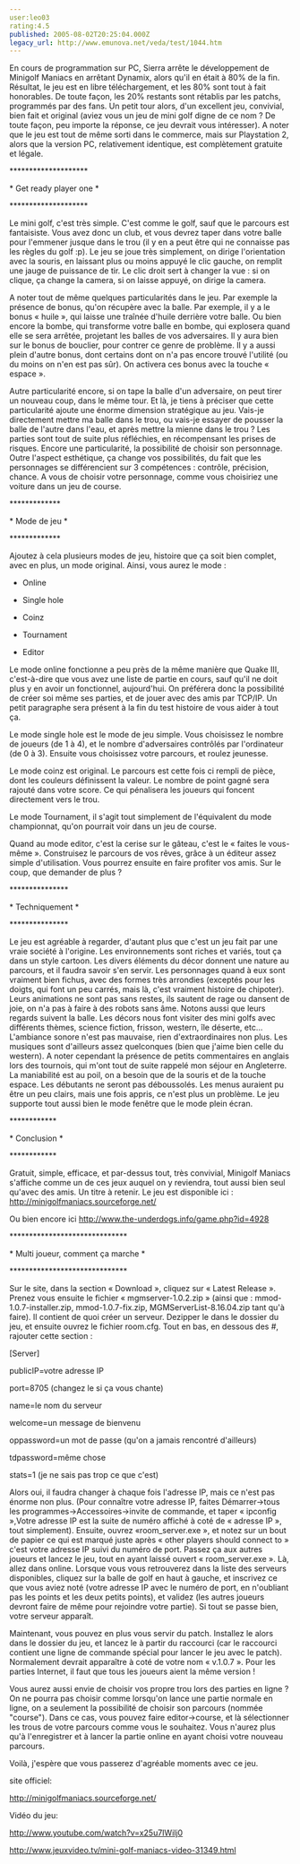 ```yaml
---
user:leo03
rating:4.5
published: 2005-08-02T20:25:04.000Z
legacy_url: http://www.emunova.net/veda/test/1044.htm
---
```

En cours de programmation sur PC, Sierra arrête le développement de Minigolf Maniacs en arrêtant Dynamix, alors qu'il en était à 80% de la fin. Résultat, le jeu est en libre téléchargement, et les 80% sont tout à fait honorables. De toute façon, les 20% restants sont rétablis par les patchs, programmés par des fans. Un petit tour alors, d'un excellent jeu, convivial, bien fait et original (aviez vous un jeu de mini golf digne de ce nom ? De toute façon, peu importe la réponse, ce jeu devrait vous intéresser). A noter que le jeu est tout de même sorti dans le commerce, mais sur Playstation 2, alors que la version PC, relativement identique, est complètement gratuite et légale.  

  

\*\*\*\*\*\*\*\*\*\*\*\*\*\*\*\*\*\*\*\*  

\* Get ready player one \*  

\*\*\*\*\*\*\*\*\*\*\*\*\*\*\*\*\*\*\*\*  

Le mini golf, c'est très simple. C'est comme le golf, sauf que le parcours est fantaisiste. Vous avez donc un club, et vous devrez taper dans votre balle pour l'emmener jusque dans le trou (il y en a peut être qui ne connaisse pas les règles du golf :p). Le jeu se joue très simplement, on dirige l'orientation avec la souris, en laissant plus ou moins appuyé le clic gauche, on remplit une jauge de puissance de tir. Le clic droit sert à changer la vue : si on clique, ça change la camera, si on laisse appuyé, on dirige la camera.  

  

A noter tout de même quelques particularités dans le jeu. Par exemple la présence de bonus, qu'on récupère avec la balle. Par exemple, il y a le bonus « huile », qui laisse une traînée d'huile derrière votre balle. Ou bien encore la bombe, qui transforme votre balle en bombe, qui explosera quand elle se sera arrêtée, projetant les balles de vos adversaires. Il y aura bien sur le bonus de bouclier, pour contrer ce genre de problème. Il y a aussi plein d'autre bonus, dont certains dont on n'a pas encore trouvé l'utilité (ou du moins on n'en est pas sûr). On activera ces bonus avec la touche « espace ».   

  

Autre particularité encore, si on tape la balle d'un adversaire, on peut tirer un nouveau coup, dans le même tour. Et là, je tiens à préciser que cette particularité ajoute une énorme dimension stratégique au jeu. Vais-je directement mettre ma balle dans le trou, ou vais-je essayer de pousser la balle de l'autre dans l'eau, et après mettre la mienne dans le trou ? Les parties sont tout de suite plus réfléchies, en récompensant les prises de risques. Encore une particularité, la possibilité de choisir son personnage. Outre l'aspect esthétique, ça change vos possibilités, du fait que les personnages se différencient sur 3 compétences : contrôle, précision, chance. A vous de choisir votre personnage, comme vous choisiriez une voiture dans un jeu de course.  

  

\*\*\*\*\*\*\*\*\*\*\*\*\*  

\* Mode de jeu \*  

\*\*\*\*\*\*\*\*\*\*\*\*\*  

Ajoutez à cela plusieurs modes de jeu, histoire que ça soit bien complet, avec en plus, un mode original. Ainsi, vous aurez le mode :  

- Online  

- Single hole  

- Coinz  

- Tournament  

- Editor  

  

Le mode online fonctionne a peu près de la même manière que Quake III, c'est-à-dire que vous avez une liste de partie en cours, sauf qu'il ne doit plus y en avoir un fonctionnel, aujourd'hui. On préférera donc la possibilité de créer soi même ses parties, et de jouer avec des amis par TCP/IP. Un petit paragraphe sera présent à la fin du test histoire de vous aider à tout ça.  

  

Le mode single hole est le mode de jeu simple. Vous choisissez le nombre de joueurs (de 1 à 4), et le nombre d'adversaires contrôlés par l'ordinateur (de 0 à 3). Ensuite vous choisissez votre parcours, et roulez jeunesse.  

  

Le mode coinz est original. Le parcours est cette fois ci rempli de pièce, dont les couleurs définissent la valeur. Le nombre de point gagné sera rajouté dans votre score. Ce qui pénalisera les joueurs qui foncent directement vers le trou.  

  

Le mode Tournament, il s'agit tout simplement de l'équivalent du mode championnat, qu'on pourrait voir dans un jeu de course.  

  

Quand au mode editor, c'est la cerise sur le gâteau, c'est le « faites le vous-même ». Construisez le parcours de vos rêves, grâce à un éditeur assez simple d'utilisation. Vous pourrez ensuite en faire profiter vos amis. Sur le coup, que demander de plus ?  

  

\*\*\*\*\*\*\*\*\*\*\*\*\*\*\*  

\* Techniquement \*  

\*\*\*\*\*\*\*\*\*\*\*\*\*\*\*  

Le jeu est agréable à regarder, d'autant plus que c'est un jeu fait par une vraie société à l'origine. Les environnements sont riches et variés, tout ça dans un style cartoon. Les divers éléments du décor donnent une nature au parcours, et il faudra savoir s'en servir. Les personnages quand à eux sont vraiment bien fichus, avec des formes très arrondies (exceptés pour les doigts, qui font un peu carrés, mais là, c'est vraiment histoire de chipoter). Leurs animations ne sont pas sans restes, ils sautent de rage ou dansent de joie, on n'a pas à faire à des robots sans âme. Notons aussi que leurs regards suivent la balle. Les décors nous font visiter des mini golfs avec différents thèmes, science fiction, frisson, western, île déserte, etc... L'ambiance sonore n'est pas mauvaise, rien d'extraordinaires non plus. Les musiques sont d'ailleurs assez quelconques (bien que j'aime bien celle du western). A noter cependant la présence de petits commentaires en anglais lors des tournois, qui m'ont tout de suite rappelé mon séjour en Angleterre. La maniabilité est au poil, on a besoin que de la souris et de la touche espace. Les débutants ne seront pas déboussolés. Les menus auraient pu être un peu clairs, mais une fois appris, ce n'est plus un problème. Le jeu supporte tout aussi bien le mode fenêtre que le mode plein écran.  

  

\*\*\*\*\*\*\*\*\*\*\*\*  

\* Conclusion \*  

\*\*\*\*\*\*\*\*\*\*\*\*  

Gratuit, simple, efficace, et par-dessus tout, très convivial, Minigolf Maniacs s'affiche comme un de ces jeux auquel on y reviendra, tout aussi bien seul qu'avec des amis. Un titre à retenir. Le jeu est disponible ici : http://minigolfmaniacs.sourceforge.net/  

Ou bien encore ici http://www.the-underdogs.info/game.php?id=4928  

  

\*\*\*\*\*\*\*\*\*\*\*\*\*\*\*\*\*\*\*\*\*\*\*\*\*\*\*\*\*\*  

\* Multi joueur, comment ça marche \*  

\*\*\*\*\*\*\*\*\*\*\*\*\*\*\*\*\*\*\*\*\*\*\*\*\*\*\*\*\*\*  

Sur le site, dans la section « Download », cliquez sur « Latest Release ». Prenez vous ensuite le fichier « mgmserver-1.0.2.zip » (ainsi que : mmod-1.0.7-installer.zip, mmod-1.0.7-fix.zip, MGMServerList-8.16.04.zip tant qu'à faire). Il contient de quoi créer un serveur. Dezipper le dans le dossier du jeu, et ensuite ouvrez le fichier room.cfg. Tout en bas, en dessous des \#, rajouter cette section :  

  

\[Server\]  

publicIP=votre adresse IP  

port=8705 (changez le si ça vous chante)  

name=le nom du serveur  

welcome=un message de bienvenu  

oppassword=un mot de passe (qu'on a jamais rencontré d'ailleurs)  

tdpassword=même chose  

stats=1 (je ne sais pas trop ce que c'est)  

  

Alors oui, il faudra changer à chaque fois l'adresse IP, mais ce n'est pas énorme non plus. (Pour connaître votre adresse IP, faites Démarrer-\>tous les programmes-\>Accessoires-\>invite de commande, et taper « ipconfig »,Votre adresse IP est la suite de numéro affiché à coté de « adresse IP », tout simplement). Ensuite, ouvrez «room\_server.exe », et notez sur un bout de papier ce qui est marqué juste après « other players should connect to » c'est votre adresse IP suivi du numéro de port. Passez ça aux autres joueurs et lancez le jeu, tout en ayant laissé ouvert « room\_server.exe ». Là, allez dans online. Lorsque vous vous retrouverez dans la liste des serveurs disponibles, cliquez sur la balle de golf en haut à gauche, et inscrivez ce que vous aviez noté (votre adresse IP avec le numéro de port, en n'oubliant pas les points et les deux petits points), et validez (les autres joueurs devront faire de même pour rejoindre votre partie). Si tout se passe bien, votre serveur apparaît.  

  

Maintenant, vous pouvez en plus vous servir du patch. Installez le alors dans le dossier du jeu, et lancez le à partir du raccourci (car le raccourci contient une ligne de commande spécial pour lancer le jeu avec le patch). Normalement devrait apparaître à coté de votre nom « v.1.0.7 ». Pour les parties Internet, il faut que tous les joueurs aient la même version !  

  

Vous aurez aussi envie de choisir vos propre trou lors des parties en ligne ? On ne pourra pas choisir comme lorsqu'on lance une partie normale en ligne, on a seulement la possibilité de choisir son parcours (nommée "course"). Dans ce cas, vous pouvez faire editor-\>course, et là sélectionner les trous de votre parcours comme vous le souhaitez. Vous n'aurez plus qu'à l'enregistrer et à lancer la partie online en ayant choisi votre nouveau parcours.  

  

Voilà, j'espère que vous passerez d'agréable moments avec ce jeu.  

  

site officiel:  

http://minigolfmaniacs.sourceforge.net/  

  

Vidéo du jeu:  

http://www.youtube.com/watch?v=x25u7IWilj0  

http://www.jeuxvideo.tv/mini-golf-maniacs-video-31349.html